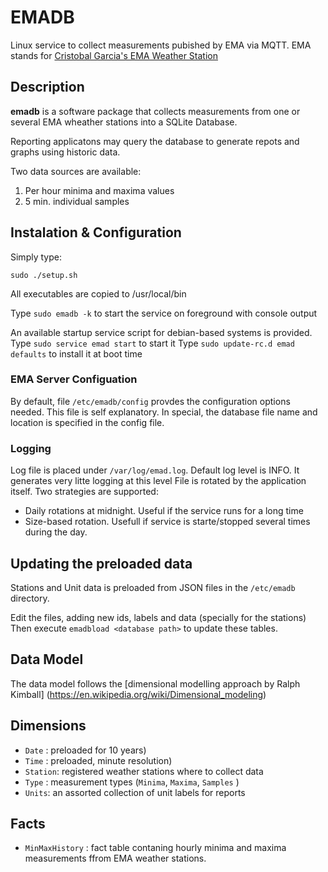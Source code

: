 EMADB
=====

Linux service to collect measurements pubished by EMA via MQTT.
EMA stands for [Cristobal Garcia's EMA Weather Station](http://www.observatorioremoto.com/emav2/meteoen.htm)

Description
-----------

**emadb** is a software package that collects measurements from one or several
EMA wheather stations into a SQLite Database. 

Reporting applicatons may query the database to generate repots and graphs
using historic data.

Two data sources are available:
1. Per hour minima and maxima values
2. 5 min. individual samples

Instalation & Configuration
---------------------------

Simply type:

  `sudo ./setup.sh`

All executables are copied to /usr/local/bin

Type `sudo emadb -k` to start the service on foreground with console output

An available startup service script for debian-based systems is provided. 
Type `sudo service emad start` to start it
Type `sudo update-rc.d emad defaults` to install it at boot time

### EMA Server Configuation ###

By default, file `/etc/emadb/config` provdes the configuration options needed.
This file is self explanatory.
In special, the database file name and location is specified in the config file.

### Logging ###

Log file is placed under `/var/log/emad.log`. 
Default log level is INFO. It generates very litte logging at this level
File is rotated by the application itself. Two strategies are supported:
- Daily rotations at midnight. Useful if the service runs for a long time
- Size-based rotation. Usefull if service is starte/stopped several times during the day.

## Updating the preloaded data ##

Stations and Unit data is preloaded from JSON files in the `/etc/emadb` directory.

Edit the files, adding new ids, labels and data (specially for the stations)
Then execute `emadbload <database path>` to update these tables.

Data Model
----------

The data model follows the [dimensional modelling approach by Ralph Kimball]
(https://en.wikipedia.org/wiki/Dimensional_modeling)

## Dimensions

 * `Date` : preloaded for 10 years)
 * `Time` : preloaded, minute resolution)
 * `Station`: registered weather stations where to collect data
 * `Type` : measurement types (`Minima`, `Maxima`, `Samples` )
 * `Units`: an assorted collection of unit labels for reports

## Facts

* `MinMaxHistory` : fact table contaning hourly minima and maxima measurements ffrom EMA weather stations.


